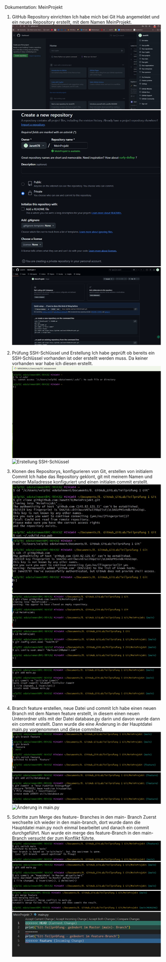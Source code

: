 Dokumentation: MeinProjekt
1. GitHub Repository einrichten
    Ich habe mich bei Git Hub angemeldet und ein neues Repository erstellt, mit dem Namen MeinProjekt.
        ![Anmeldung bei GitHub](bilder/1.AnmeldungGitHub.jpg)
        ![Erstellung Repository](bilder/2.ErstellenRepository.jpg)
        ![Erstellung Repository](bilder/3.RepositoryErstellt.jpg)

2. Prüfung SSH-Schlüssel und Erstellung
    Ich habe geprüft ob bereits ein SSH-Schlüssel vorhanden ist oder erstellt werden muss. Da keiner vorhanden war habe ich diesen erstellt.
        ![Prüfung SSH-Schlüssel](bilder/4.PrüfungSSH-Schlüssel.jpg)
        ![Erstellung SSH-Schlüssel](bilder/5.ErstellungSSH-Schlüssel.jpg)

3. Klonen des Repositorys, konfigurieren von Git, erstellen von initialem Commit
    Ich habe das Repository geklont, git mit meinem Namen und meiner Mailadresse konfiguriert und einen initialen commit erstellt.
        ![erster Klonen-Versuch](bilder/6.ersterVersuchZuKlonen.jpg)
        ![Verbindung mit GitHub (SSH)](bilder/7.VerbindungSSHmitGitHub.jpg)
        ![projekt geklont](bilder/8.ProjektKlonen.jpg)
        ![Konfig git](bilder/9.konfigurationGit.jpg)
        ![initialer Commit](bilder/10.InitialerCommit.jpg)

4. Branch feature erstellen, neue Datei und commit
    Ich habe einen neuen Branch mit dem Namen feature erstellt, in diesem einen neuen Unterordner utils mit der Datei database.py darin und davon wurde dann ein commit erstellt. Dann wurde die eine Änderung in der Hauptdatei main.py vorgenommen und diese commited.
        ![Erstellung Branch feature](bilder/11.BranchFeatureErstellen.jpg)
        ![Unterordner mit Datei und Commit](bilder/12.punkt14-neueDatei+commit.jpg)
        ![Änderung in main.py](bilder/13.Punkt15-ÄnderungHauptdatei+commit.jpg)

5. Schritte zum Merge des feature- Branches in den main- Branch
    Zuerst wechselte ich wieder in den main-branch, dort wurde dann die Hauptdatei main.py noch einmal bearbeitet und danach ein commit durchgeführt. Nun wurde ein merge des feature-Branch in den main- Branch versucht der zum Konflikt führte.
        ![Wechsel in main-Branch](bilder/14.Punkt16-wechselZumMain.jpg)
        ![Bearbeitung main und commit](bilder/15.Punkt17-mainBearbeitet+commit.jpg)
        ![Merge-Versuch von feature in main](bilder/16.Punkt18-mergeVersuch.jpg)
        ![Konflikt](bilder/17.KonfliktInMain.py.jpg)
